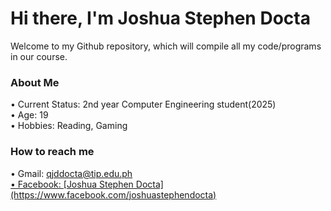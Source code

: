 # Hi there, I'm Joshua Stephen Docta 
Welcome to my Github repository, which will compile all my code/programs in our course.<br>
<h3><b>About Me</b></h3>
 • Current Status: 2nd year Computer Engineering student(2025)<br>
 • Age: 19<br>
 • Hobbies: Reading, Gaming
<h3><b>How to reach me</b></h3>
 • Gmail: <a href='mailto:qjddocta@tip.edu.ph'>qjddocta@tip.edu.ph<br>
  • Facebook: [Joshua Stephen Docta](https://www.facebook.com/joshuastephendocta) 
